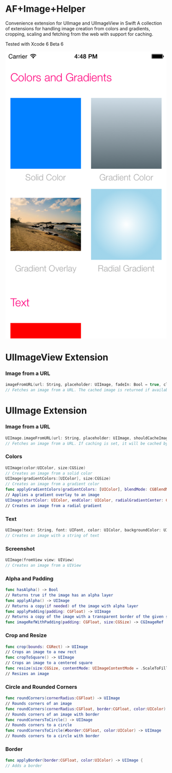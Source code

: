 AF+Image+Helper
=============================

Convenience extension for UIImage and UIImageView in Swift
A collection of extensions for handling image creation from colors and gradients, cropping, scaling and fetching from the web with support for caching.

Tested with Xcode 6 Beta 6

![Sample Project Screenshot](Screenshot.png?raw=true "Sample Project Screenshot")


UIImageView Extension
=============================
### Image from a URL
```Swift
imageFromURL(url: String, placeholder: UIImage, fadeIn: Bool = true, closure: ((image: UIImage?) -> ())? = nil)
// Fetches an image from a URL. The cached image is returned if available, otherise the placeholder is set until the backaground fetch returns a proper image.
```

UIImage Extension
=============================

### Image from a URL
```Swift
UIImage.imageFromURL(url: String, placeholder: UIImage, shouldCacheImage: Bool = true, closure: (image: UIImage?) -> ()) -> UIImage?
// Fetches an image from a URL. If caching is set, it will be cached by NSCache for future queries. The cached image is returned if available, otherise the placeholder is set. When the image is returned, the closure gets called.
```

### Colors
```Swift
UIImage(color:UIColor, size:CGSize)
// Creates an image from a solid color
UIImage(gradientColors:[UIColor], size:CGSize) 
// Creates an image from a gradient color
func applyGradientColors(gradientColors: [UIColor], blendMode: CGBlendMode) -> UIImage 
// Applies a gradient overlay to an image
UIImage(startColor: UIColor, endColor: UIColor, radialGradientCenter: CGPoint, radius:Float, size:CGSize)
// Creates an image from a radial gradient
```

### Text
```Swift
UIImage(text: String, font: UIFont, color: UIColor, backgroundColor: UIColor, size:CGSize, offset: CGPoint)
// Creates an image with a string of text
```

### Screenshot
```Swift
UIImage(fromView view: UIView)
// Creates an image from a UIView 
```


### Alpha and Padding
```Swift
func hasAlpha() -> Bool
// Returns true if the image has an alpha layer
func applyAlpha() -> UIImage 
// Returns a copy(if needed) of the image with alpha layer 
func applyPadding(padding: CGFloat) -> UIImage 
// Returns a copy of the image with a transparent border of the given size added around its edges
func imageRefWithPadding(padding: CGFloat, size:CGSize) -> CGImageRef 
```

### Crop and Resize
```Swift
func crop(bounds: CGRect) -> UIImage 
// Crops an image to a new rect
func cropToSquare() -> UIImage 
// Crops an image to a centered square
func resize(size:CGSize, contentMode: UIImageContentMode = .ScaleToFill) -> UIImage 
// Resizes an image
```

### Circle and Rounded Corners
```Swift
func roundCorners(cornerRadius:CGFloat) -> UIImage
// Rounds corners of an image
func roundCorners(cornerRadius:CGFloat, border:CGFloat, color:UIColor) -> UIImage
// Rounds corners of an image with border
func roundCornersToCircle() -> UIImage
// Rounds corners to a circle
func roundCornersToCircle(#border:CGFloat, color:UIColor) -> UIImage
// Rounds corners to a circle with border
```

### Border
```Swift
func applyBorder(border:CGFloat, color:UIColor) -> UIImage {
// Adds a border
```
